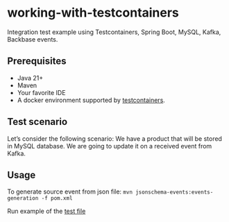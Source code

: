 # working-with-testcontainers

Integration test example using Testcontainers, Spring Boot, MySQL, Kafka, Backbase events.

## Prerequisites
* Java 21+
* Maven
* Your favorite IDE
* A docker environment supported by [testcontainers](https://java.testcontainers.org/supported_docker_environment/).

## Test scenario

Let’s consider the following scenario: We have a product that will be stored in MySQL database. We are going to update it on a received event from Kafka.

## Usage

To generate source event from json file: `mvn jsonschema-events:events-generation -f pom.xml`

Run example of the [test file](https://github.com/Backbase/working-with-testcontainers/blob/main/src/test/java/com/backbase/testcontainers/ProductPriceChangedEventHandlerTest.java)
